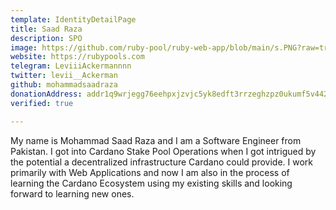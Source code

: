 ```yaml
---
template: IdentityDetailPage
title: Saad Raza
description: SPO
image: https://github.com/ruby-pool/ruby-web-app/blob/main/s.PNG?raw=true
website: https://rubypools.com
telegram: LeviiiAckermannnn
twitter: levii__Ackerman
github: mohammadsaadraza
donationAddress: addr1q9wrjegg76eehpxjzvjc5yk8edft3rrzeghzpz0ukumf5v4420mxq8d5xx6qy8srmz4x7nfm99vuqwppxk2g3us39u7sa67av7
verified: true

---
```


My name is Mohammad Saad Raza and I am a Software Engineer from Pakistan. I got into Cardano Stake Pool Operations when I got intrigued by the potential a decentralized infrastructure Cardano could provide. I work primarily with Web Applications and now I am also in the process of learning the Cardano Ecosystem using my existing skills and looking forward to learning new ones.

